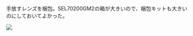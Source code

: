 手放すレンズを梱包。SEL70200GM2の箱が大きいので、梱包キットも大きいのにしておいてよかった。

![](https://photos.apkas.net/medium/202503/20250303-AR500009.webp)
